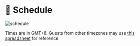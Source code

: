 # 📅 Schedule

![schedule](schedule.png)

Times are in GMT+8. Guests from other timezones may use [this spreadsheet](https://docs.google.com/spreadsheets/d/13SOrO2zeIoOWwNYgfZ6U8IugNWaU3g1HH9rcJJ2-UJA/view#gid=1159404953) for reference.
